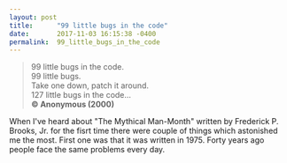 ```yaml
---
layout: post
title:      "99 little bugs in the code"
date:       2017-11-03 16:15:38 -0400
permalink:  99_little_bugs_in_the_code
---
```



> 99 little bugs in the code. <br>
> 99 little bugs. <br>
> Take one down, patch it around.<br>
> 127 little bugs in the code...<br>
> <strong>© Anonymous (2000) </strong>

When I've heard about "The Mythical Man-Month" written by Frederick P. Brooks, Jr. for the fisrt time there were couple of things which astonished me the most. First one was that it was written in 1975. Forty years ago people face the same problems every day. 
